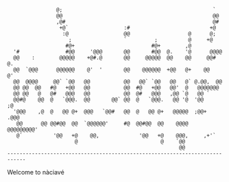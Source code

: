
                    @;                                                 `            
                    @@                                                 @@           
                    ,@#                                                @#           
                     +@`                  :#                          +@            
                      :@                  @@                   @      @;            
                        ;                 `         ;          @     +@             
                       #@+                         #@+        ,@                    
      '#               #@@     '@@@       @@       #@@  @.    '@      @@@@          
      @@    :        @@@@@    +@#.@       @@     @@@@@  @@    @@     @@# @.         
      @@  `@@@      @@@@@@    @'  '       @@    @@@@@@  +@@   @+    @@   @'         
      @@  @@@@     @@` `@@   @@           @@   @@` `@@   @@   @` @.@@,  @@          
      @@ @@  @@   #@   +@@   @@           @@  #@   +@@   @@'  @   @@@@@@@           
      @@ @@   @   @#   @@@   @@           @@  @#   @@@   ,@@ `@   @@ `              
      @@#@    @@  @   `@@@.  @@       @@` @@  @   `@@@.   @@ '@  '@@         ;@     
      '@@@    ,@  @   @@ @+  @@@   `@@#   @@  @   @@ @+   @@@@@  ;@@+     .@@@      
       @@      @@ @@#@@  @@  `@@@@@@'     #@  @@#@@  @@    @@@@   @@@@@@@@@'        
       @`          '@@   +@    @@,             '@@   +@    @@@,     ,+'`            
                          @                           @    `@@                      
                                                            @@                      
    ---------------------------------------------------------------------------- 

Welcome to nàciavé
